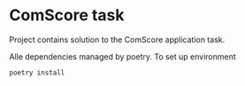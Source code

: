 # ComScore task

Project contains solution to the ComScore application task.

Alle dependencies managed by poetry. To set up environment
```
poetry install
```
